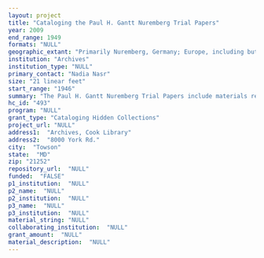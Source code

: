 ```yaml
--- 
layout: project 
title: "Cataloging the Paul H. Gantt Nuremberg Trial Papers"
year: 2009
end_range: 1949
formats: "NULL"
geographic_extant: "Primarily Nuremberg, Germany; Europe, including but not limited to Russia, Hungary, and France; United States (limited)."
institution: "Archives"
institution_type: "NULL"
primary_contact: "Nadia Nasr"
size: "21 linear feet"
start_range: "1946"
summary: "The Paul H. Gantt Nuremberg Trial Papers include materials related to Gantt’s work as a prosecutor in the Office of the Chief of Counsel for War Crimes, the United States prosecution office during the trials of Nazi war criminals before the Nuremberg Military Tribunals. These twelve trials took place from October 1946 to April 1949 following the four-power Allied trial of two dozen major war criminals before the International Military Tribunal (November 1945 to October 1946). Paul Gantt moved to the Towson area in 1976 and retired from private practice two years later. He bound his copies of transcripts and other documents concerning the trials into 48 volumes. Shortly before his death on June 7, 1979, he donated the volumes to the Albert S. Cook Library at Towson University. The Gantt Papers contain approximately 20,000 pages including correspondence related to his work on the trials, copies of briefs, indictments, and other court documents. Significant portions of the collection, in some cases more than one entire volume, focus on the trials against Erhard Milch (Case 2), Friedrich Flick et al. (Case 4), and Ernst von Weizsaecker et al. (Case 11). While funds have not been available to compile a proper finding aid or inventory for the collection, it is clear that the Gantt papers not only are another collection of Nuremberg transcripts and briefs, but also contain unique private letters and in-house memoranda that will attract scholarly attention."
hc_id: "493"
program: "NULL"
grant_type: "Cataloging Hidden Collections"
project_url: "NULL"
address1:  "Archives, Cook Library"
address2:  "8000 York Rd."
city:  "Towson"
state:  "MD"
zip: "21252"
repository_url:  "NULL"
funded:  "FALSE"
p1_institution:  "NULL"
p2_name:  "NULL"
p2_institution:  "NULL"
p3_name:  "NULL"
p3_institution:  "NULL"
material_string: "NULL"
collaborating_institution:  "NULL"
grant_amount:  "NULL"
material_description:  "NULL"
---
```

